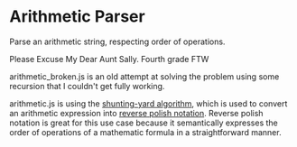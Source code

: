 Arithmetic Parser
================

Parse an arithmetic string, respecting order of operations.

Please Excuse My Dear Aunt Sally.  Fourth grade FTW

arithmetic_broken.js is an old attempt at solving the problem using some recursion that I couldn't get fully working.

arithmetic.js is using the [shunting-yard algorithm](http://en.wikipedia.org/wiki/Shunting-yard_algorithm), which is used to convert an arithmetic expression into [reverse polish notation](http://en.wikipedia.org/wiki/Reverse_Polish_notation).  Reverse polish notation is great for this use case because it semantically expresses the order of operations of a mathematic formula in a straightforward manner.